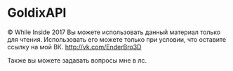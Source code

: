 # GoldixAPI

© While Inside 2017
Вы можете использовать данный материал
только для чтения. Использовать его
можете только при условии, что оставите
ссылку на мой ВК.
http://vk.com/EnderBro3D

Также вы можете задавать вопросы мне в лс.
